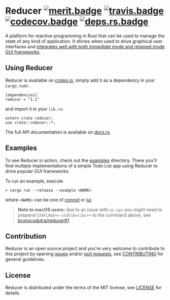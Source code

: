 # Reducer [![merit.badge]][merit.reducer] [![travis.badge]][travis.home] [![codecov.badge]][codecov.reducer] [![deps.rs.badge]][deps.rs.reducer]

A platform for reactive programming in Rust that can be used to manage the state of
any kind of application. It shines when used to drive graphical user interfaces and
[integrates well with both immediate mode and retained mode GUI frameworks](#examples).

## Using Reducer

Reducer is available on [crates.io], simply add it as a dependency in your `Cargo.toml`:

```
[dependencies]
reducer = "1.1"
```

and import it in your `lib.rs`:

```
extern crate reducer;
use crate::reducer::*;
```

The full API documentation is available on [docs.rs]

## Examples

To see Reducer in action, check out the [examples] directory.
There you'll find multiple implementations of a simple Todo List app using Reducer to drive popular
GUI frameworks.

To run an example, execute

```
> cargo run --release --example <NAME>
```

where `<NAME>` can be one of [conrod] or [iui].

> **Note to macOS users:** due to an issue with `ui-sys` you might need to prepend
> `CXXFLAGS+=-stdlib=libc++` to the command above, see
> [brunocodutra/reducer#1](https://github.com/brunocodutra/reducer/issues/1).

## Contribution

Reducer is an open source project and you're very welcome to contribute to this project by
opening [issues] and/or [pull requests][pulls], see [CONTRIBUTING][CONTRIBUTING] for general
guidelines.

## License

Reducer is distributed under the terms of the MIT license, see [LICENSE] for details.

[merit.badge]:      http://meritbadge.herokuapp.com/reducer
[merit.reducer]:    https://crates.io/crates/reducer

[travis.home]:      https://travis-ci.org/brunocodutra/reducer
[travis.badge]:     https://travis-ci.org/brunocodutra/reducer.svg?branch=master

[codecov.reducer]:  https://codecov.io/gh/brunocodutra/reducer
[codecov.badge]:    https://codecov.io/gh/brunocodutra/reducer/branch/master/graph/badge.svg

[deps.rs.badge]:    https://deps.rs/repo/github/brunocodutra/reducer/status.svg
[deps.rs.reducer]:  https://deps.rs/repo/github/brunocodutra/reducer

[crates.io]:        https://crates.io/crates/reducer
[docs.rs]:          https://docs.rs/reducer

[issues]:           https://github.com/brunocodutra/reducer/issues
[pulls]:            https://github.com/brunocodutra/reducer/pulls
[examples]:         https://github.com/brunocodutra/reducer/tree/master/examples

[conrod]:           https://crates.io/crates/Conrod
[iui]:              https://crates.io/crates/iui

[LICENSE]:          https://github.com/brunocodutra/reducer/blob/master/LICENSE
[CONTRIBUTING]:     https://github.com/brunocodutra/reducer/blob/master/CONTRIBUTING.md
